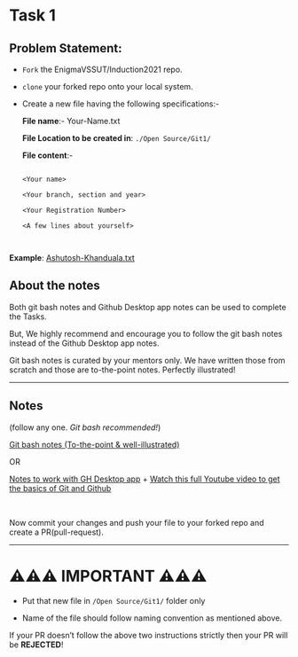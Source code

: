 # Task 1

## Problem Statement:



- `Fork` the EnigmaVSSUT/Induction2021 repo.  

- `clone` your forked repo onto your local system.  
<!--
- In that cloned local repo Create a new file in a new branch.   
-->
- Create a new file having the following specifications:-



    **File name**:- Your-Name.txt

    **File Location to be created in**: `./Open Source/Git1/`



    **File content**:-

    ```

    <Your name>

    <Your branch, section and year>

    <Your Registration Number>

    <A few lines about yourself>



    ```



**Example**: [Ashutosh-Khanduala.txt](Ashutosh-Khanduala.txt)


## About the notes

Both git bash notes and Github Desktop app notes can be used to complete the Tasks.

But, We highly recommend and encourage you to follow the git bash notes instead of the Github Desktop app notes.


Git bash notes is curated by your mentors only. We have written those from scratch and those are to-the-point notes. Perfectly illustrated!

-----------------------

## Notes

(follow any one. *Git bash recommended!*)

[Git bash notes (To-the-point & well-illustrated)](https://1drv.ms/u/s!ApWwSDDAnudpgn5kqlxB-t2-jW2E?e=gHGVE2)

OR

[Notes to work with GH Desktop app](https://github.com/Anubhcv/first-contributions/blob/master/gui-tool-tutorials/github-desktop-tutorial.md) + [Watch this full Youtube video to get the basics of Git and Github](https://www.youtube.com/watch?v=iR5WIknxdkY&start=0)


<br>

Now commit your changes and push your file to your forked repo and create a PR(pull-request).


-----------------------------------


# ⚠⚠⚠ IMPORTANT ⚠⚠⚠



- Put that new file in `/Open Source/Git1/`  folder only

- Name of the file should follow naming convention as mentioned above.
<!--
- Make sure to give PR through new branch you created instead of main/master branch.
 -->


If your PR doesn’t follow the above two instructions strictly then your PR will be **REJECTED**!
